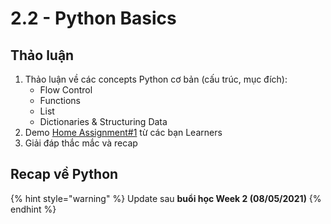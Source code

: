 # 2.2 - Python Basics

## Thảo luận 

1. Thảo luận về các concepts Python cơ bản \(cấu trúc, mục đích\):
   * Flow Control
   * Functions
   * List
   * Dictionaries & Structuring Data
2. Demo [Home Assignment\#1](../1-data-strategy-and-metrics/1.4-home-assignment.md) từ các bạn Learners
3. Giải đáp thắc mắc và recap

## Recap về Python  

{% hint style="warning" %}
Update sau **buổi học Week 2 \(08/05/2021\)**
{% endhint %}

